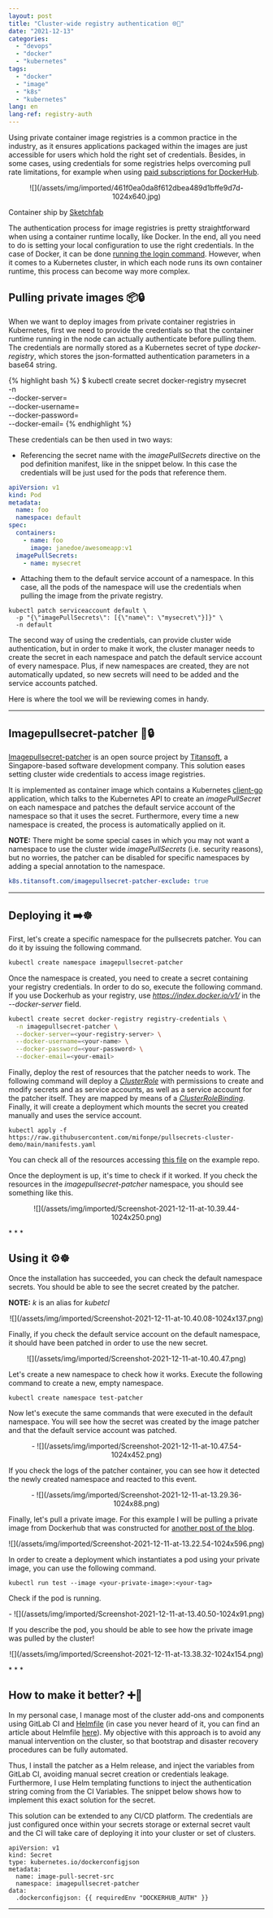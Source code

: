 ```yaml
---
layout: post
title: "Cluster-wide registry authentication 🌐🔐"
date: "2021-12-13"
categories: 
  - "devops"
  - "docker"
  - "kubernetes"
tags: 
  - "docker"
  - "image"
  - "k8s"
  - "kubernetes"
lang: en
lang-ref: registry-auth
---
```


Using private container image registries is a common practice in the industry, as it ensures applications packaged within the images are just accessible for users which hold the right set of credentials. Besides, in some cases, using credentials for some registries helps overcoming pull rate limitations, for example when using [paid subscriptions for DockerHub](https://www.docker.com/pricing).

<p align="center">
![](/assets/img/imported/461f0ea0da8f612dbea489d1bffe9d7d-1024x640.jpg)
</p>

Container ship by [Sketchfab](https://sketchfab.com)

The authentication process for image registries is pretty straightforward when using a container runtime locally, like Docker. In the end, all you need to do is setting your local configuration to use the right credentials. In the case of Docker, it can be done [running the login command](https://docs.docker.com/engine/reference/commandline/login/). However, when it comes to a Kubernetes cluster, in which each node runs its own container runtime, this process can become way more complex.

## Pulling private images 📦🔒

When we want to deploy images from private container registries in Kubernetes, first we need to provide the credentials so that the container runtime running in the node can actually authenticate before pulling them. The credentials are normally stored as a Kubernetes secret of type _docker-registry_, which stores the json-formatted authentication parameters in a base64 string.

{% highlight bash %}
$ kubectl create secret docker-registry mysecret \
  -n <your-namespace> \
  --docker-server=<your-registry-server> \
  --docker-username=<your-name> \
  --docker-password=<your-password> \
  --docker-email=<your-email>
{% endhighlight %}

These credentials can be then used in two ways:

- Referencing the secret name with the _imagePullSecrets_ directive on the pod definition manifest, like in the snippet below. In this case the credentials will be just used for the pods that reference them.

```yaml
apiVersion: v1
kind: Pod
metadata:
  name: foo
  namespace: default
spec:
  containers:
    - name: foo
      image: janedoe/awesomeapp:v1
  imagePullSecrets:
    - name: mysecret
```

- Attaching them to the default service account of a namespace. In this case, all the pods of the namespace will use the credentials when pulling the image from the private registry.

```
kubectl patch serviceaccount default \
  -p "{\"imagePullSecrets\": [{\"name\": \"mysecret\"}]}" \
  -n default
```

The second way of using the credentials, can provide cluster wide authentication, but in order to make it work, the cluster manager needs to create the secret in each namespace and patch the default service account of every namespace. Plus, if new namespaces are created, they are not automatically updated, so new secrets will need to be added and the service accounts patched.

Here is where the tool we will be reviewing comes in handy.

* * *

## Imagepullsecret-patcher 🤖🔒

[Imagepullsecret-patcher](https://github.com/titansoft-pte-ltd/imagepullsecret-patcher) is an open source project by [Titansoft](https://www.titansoft.com/en), a Singapore-based software development company. This solution eases setting cluster wide credentials to access image registries.

It is implemented as container image which contains a Kubernetes [client-go](https://github.com/kubernetes/client-go) application, which talks to the Kubernetes API to create an _imagePullSecret_ on each namespace and patches the default service account of the namespace so that it uses the secret. Furthermore, every time a new namespace is created, the process is automatically applied on it.

**NOTE:** There might be some special cases in which you may not want a namespace to use the cluster wide _imagePullSecrets_ (i.e. security reasons), but no worries, the patcher can be disabled for specific namespaces by adding a special annotation to the namespace.

```yaml
k8s.titansoft.com/imagepullsecret-patcher-exclude: true
```

* * *

## Deploying it ➡️☸️

First, let's create a specific namespace for the pullsecrets patcher. You can do it by issuing the following command.

```bash
kubectl create namespace imagepullsecret-patcher
```

Once the namespace is created, you need to create a secret containing your registry credentials. In order to do so, execute the following command. If you use Dockerhub as your registry, use _https://index.docker.io/v1/_ in the _\--docker-server_ field.

```bash
kubectl create secret docker-registry registry-credentials \
  -n imagepullsecret-patcher \
  --docker-server=<your-registry-server> \
  --docker-username=<your-name> \
  --docker-password=<your-password> \
  --docker-email=<your-email>
```

Finally, deploy the rest of resources that the patcher needs to work. The following command will deploy a _[ClusterRole](https://v1-20.docs.kubernetes.io/docs/reference/access-authn-authz/rbac/#role-and-clusterrole)_ with permissions to create and modify secrets and as service accounts, as well as a service account for the patcher itself. They are mapped by means of a _[ClusterRoleBinding](https://v1-20.docs.kubernetes.io/docs/reference/access-authn-authz/rbac/#rolebinding-and-clusterrolebinding)_. Finally, it will create a deployment which mounts the secret you created manually and uses the service account.

```
kubectl apply -f https://raw.githubusercontent.com/mifonpe/pullsecrets-cluster-demo/main/manifests.yaml 
```

You can check all of the resources accessing [this file](https://github.com/mifonpe/pullsecrets-cluster-demo/blob/main/manifests.yaml) on the example repo.

Once the deployment is up, it's time to check if it worked. If you check the resources in the _imagepullsecret-patcher_ namespace, you should see something like this.

<p align="center">
![](/assets/img/imported/Screenshot-2021-12-11-at-10.39.44-1024x250.png)
</p>
* * *

## Using it ⚙️☸️

Once the installation has succeeded, you can check the default namespace secrets. You should be able to see the secret created by the patcher.

**NOTE:** _k_ is an alias for _kubetcl_
<p align="center">
![](/assets/img/imported/Screenshot-2021-12-11-at-10.40.08-1024x137.png)
</p>
Finally, if you check the default service account on the default namespace, it should have been patched in order to use the new secret.
<p align="center">
![](/assets/img/imported/Screenshot-2021-12-11-at-10.40.47.png)
</p>
Let's create a new namespace to check how it works. Execute the following command to create a new, empty namespace.

```
kubectl create namespace test-patcher
```

Now let's execute the same commands that were executed in the default namespace. You will see how the secret was created by the image patcher and that the default service account was patched.
<p align="center">
- ![](/assets/img/imported/Screenshot-2021-12-11-at-10.47.54-1024x452.png)
</p>    

If you check the logs of the patcher container, you can see how it detected the newly created namespace and reacted to this event.
<p align="center">
- ![](/assets/img/imported/Screenshot-2021-12-11-at-13.29.36-1024x88.png)
</p>   

Finally, let's pull a private image. For this example I will be pulling a private image from Dockerhub that was constructed for [another post of the blog](https://kubesandclouds.com/index.php/2021/11/04/kaniko/).
<p align="center">
![](/assets/img/imported/Screenshot-2021-12-11-at-13.22.54-1024x596.png)
</p>
In order to create a deployment which instantiates a pod using your private image, you can use the following command.

```
kubectl run test --image <your-private-image>:<your-tag>
```

Check if the pod is running.
<p align="center">
- ![](/assets/img/imported/Screenshot-2021-12-11-at-13.40.50-1024x91.png)
</p>

If you describe the pod, you should be able to see how the private image was pulled by the cluster!
<p align="center">
![](/assets/img/imported/Screenshot-2021-12-11-at-13.38.32-1024x154.png)
</p>
* * *

## How to make it better? ➕🤖

In my personal case, I manage most of the cluster add-ons and components using GitLab CI and [Helmfile](https://github.com/roboll/helmfile) (in case you never heard of it, you can find an article about Helmfile [here](https://kubesandclouds.com/index.php/2020/12/16/helmfile/)). My objective with this approach is to avoid any manual intervention on the cluster, so that bootstrap and disaster recovery procedures can be fully automated.

Thus, I install the patcher as a Helm release, and inject the variables from GitLab CI, avoiding manual secret creation or credentials leakage. Furthermore, I use Helm templating functions to inject the authentication string coming from the CI Variables. The snippet below shows how to implement this exact solution for the secret.

This solution can be extended to any CI/CD platform. The credentials are just configured once within your secrets storage or external secret vault and the CI will take care of deploying it into your cluster or set of clusters.

```
apiVersion: v1
kind: Secret
type: kubernetes.io/dockerconfigjson
metadata:
  name: image-pull-secret-src
  namespace: imagepullsecret-patcher
data:
  .dockerconfigjson: {{ requiredEnv "DOCKERHUB_AUTH" }} 
```

* * *


